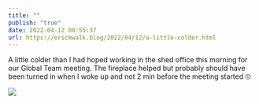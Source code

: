 ```yaml
---
title: ""
publish: "true"
date: 2022-04-12 08:55:37
url: https://ericmwalk.blog/2022/04/12/a-little-colder.html
---
```

A little colder than I had hoped working in the shed office this morning for our Global Team meeting. The fireplace helped but probably should have been turned in when I woke up and not 2 min before the meeting started 🙄


![](https://ericmwalk.blog/uploads/2022/09cfb4252f.jpg)